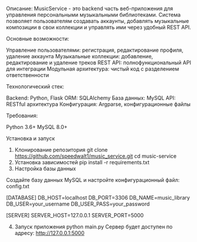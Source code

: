 Описание:
MusicService - это backend часть веб-приложения для управления персональными музыкальными библиотеками. Система позволяет пользователям создавать аккаунты, добавлять музыкальные композиции в свои коллекции и управлять ими через удобный REST API.

Основные возможности:

Управление пользователями: регистрация, редактирование профиля, удаление аккаунта
Музыкальные коллекции: добавление, редактирование и удаление треков
REST API: полнофункциональный API для интеграции
Модульная архитектура: чистый код с разделением ответственности

Технологический стек:

Backend: Python, Flask
ORM: SQLAlchemy
База данных: MySQL
API: RESTful архитектура
Конфигурация: Argparse, конфигурационные файлы

Требования:

Python 3.6+
MySQL 8.0+

Установка и запуск
1. Клонирование репозитория
   git clone https://github.com/speedwalt1/music_service.git
   cd music-service
3. Установка зависимостей
    pip install -r requirements.txt
4. Настройка базы данных
   
Создайте базу данных MySQL и настройте конфигурационный файл:
config.txt

[DATABASE]
DB_HOST=localhost
DB_PORT=3306
DB_NAME=music_library
DB_USER=your_username
DB_USER_PASS=your_password

[SERVER]
SERVER_HOST=127.0.0.1
SERVER_PORT=5000

4. Запуск приложения
  python main.py 
Сервер будет доступен по адресу: http://127.0.0.1:5000
